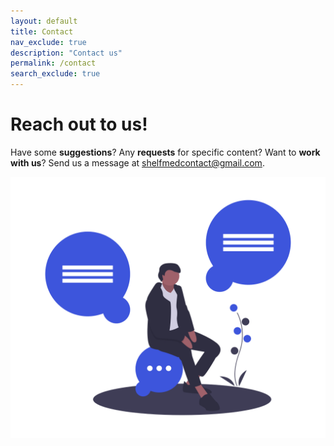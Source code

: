```yaml
---
layout: default
title: Contact
nav_exclude: true
description: "Contact us"
permalink: /contact
search_exclude: true
---
```


# Reach out to us!
Have some **suggestions**? Any **requests** for specific content? Want to **work with us**? Send us a message at <shelfmedcontact@gmail.com>.

![Ideas](assets/images/undraw-ideas.png)
